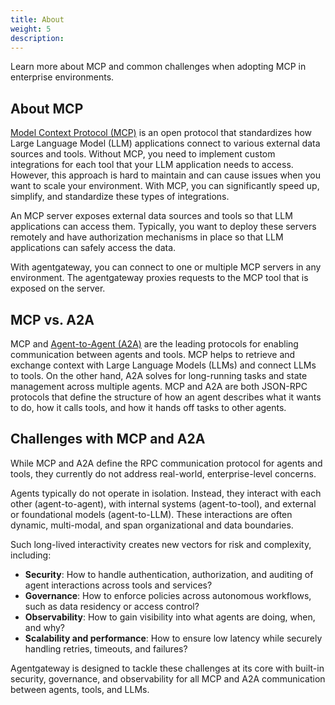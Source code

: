 ```yaml
---
title: About 
weight: 5
description:
---
```


Learn more about MCP and common challenges when adopting MCP in enterprise environments. 

## About MCP

[Model Context Protocol (MCP)](https://modelcontextprotocol.io/introduction) is an open protocol that standardizes how Large Language Model (LLM) applications connect to various external data sources and tools. Without MCP, you need to implement custom integrations for each tool that your LLM application needs to access. However, this approach is hard to maintain and can cause issues when you want to scale your environment. With MCP, you can significantly speed up, simplify, and standardize these types of integrations.

An MCP server exposes external data sources and tools so that LLM applications can access them. Typically, you want to deploy these servers remotely and have authorization mechanisms in place so that LLM applications can safely access the data.

With agentgateway, you can connect to one or multiple MCP servers in any environment. The agentgateway proxies requests to the MCP tool that is exposed on the server. <!-- You can also use the agentgateway to federate tools from multiple MCP servers. For more information, see the [MCP multiplexing](/docs/mcp/connect/multiplex/) guide. -->

## MCP vs. A2A

MCP and [Agent-to-Agent (A2A)](https://github.com/a2aproject/A2A) are the leading protocols for enabling communication between agents and tools. MCP helps to retrieve and exchange context with Large Language Models (LLMs) and connect LLMs to tools. On the other hand, A2A solves for long-running tasks and state management across multiple agents. MCP and A2A are both JSON-RPC protocols that define the structure of how an agent describes what it wants to do, how it calls tools, and how it hands off tasks to other agents.

## Challenges with MCP and A2A
While MCP and A2A define the RPC communication protocol for agents and tools, they currently do not address real-world, enterprise-level concerns.

Agents typically do not operate in isolation. Instead, they interact with each other (agent-to-agent), with internal systems (agent-to-tool), and external or foundational models (agent-to-LLM). These interactions are often dynamic, multi-modal, and span organizational and data boundaries. 

Such long-lived interactivity creates new vectors for risk and complexity, including: 
* **Security**: How to handle authentication, authorization, and auditing of agent interactions across tools and services? 
* **Governance**: How to enforce policies across autonomous workflows, such as data residency or access control? 
* **Observability**: How to gain visibility into what agents are doing, when, and why? 
* **Scalability and performance**: How to ensure low latency while securely handling retries, timeouts, and failures? 

Agentgateway is designed to tackle these challenges at its core with built-in security, governance, and observability for all MCP and A2A communication between agents, tools, and LLMs. 
